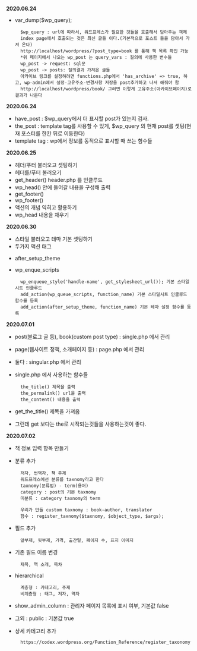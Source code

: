 **2020.06.24**
- var_dump($wp_query);

        $wp_query : url에 따라서, 워드프레스가 필요한 것들을 호출해서 담아주는 객체
        index page에서 호출되는 것은 최신 글들 이다.(기본적으로 포스트 들을 담아서 가져 온다)
        http://localhost/wordpress/?post_type=book 를 통해 책 목록 확인 가능
        *위 페이지에서 나오는 wp_post 는 query_vars : 질의에 사용한 변수들
        wp_post -> request: sql문
        wp_post -> posts: 질의결과 가져온 글들
        아카이브 링크를 설정하려면 functions.php에서 'has_archive' => true, 하고, wp-admin에서 설정-고유주소-변경사항 저장을 post추가하고 나서 해줘야 함
        http://localhost/wordpress/book/ 그러면 이렇게 고유주소(아카이브페이지)로 결과가 나온다

**2020.06.24**
- have_post : $wp_query에서 더 표시할 post가 있는지 검사.
- the_post : template tag를 사용할 수 있게, $wp_query 의 현재 post를 셋팅(현재 포스터를 한칸 뒤로 이동한다)
- template tag : wp에서 정보를 동적으로 표시할 때 쓰는 함수들

**2020.06.25**
- 헤더/푸터 불러오고 셋팅하기
- 헤더를/푸터 불러오기
- get_header() header.php 를 인클루드
- wp_head() <head></head> 안에 들어갈 내용을 구성해 출력
- get_footer()
- wp_footer()
- 액션의 개념 익히고 활용하기
- wp_head 내용을 채우기

**2020.06.30**
- 스타일 불러오고 테마 기본 셋팅하기
- 두가지 액션 태그
+ after_setup_theme
+ wp_enque_scripts

        wp_enqueue_style('handle-name', get_stylesheet_url()); 기본 스타일시트 인클루드
        add_action(wp_queue_scripts, function_name) 기본 스타일시트 인클루드 함수를 등록
        add_action(after_setup_theme, function_name) 기본 테마 설정 함수를 등록

**2020.07.01**
- post(블로그 글 등), book(custom post type) : single.php 에서 관리
- page(웹사이트 정책, 소개페이지 등) : page.php 에서 관리
- 둘다 : singular.php 에서 관리
- single.php 에서 사용하는 함수들
        
        the_title() 제목을 출력
        the_permalink() url을 출력
        the_content() 내용을 출력

- get_the_title() 제목을 가져옴
- 그런데 get 보다는 the로 시작되는것들을 사용하는것이 좋다.

**2020.07.02**
- 책 정보 입력 항목 만들기
- 분류 추가
        
        저자, 번역자, 책 주제
        워드프레스에선 분류를 taxnomy라고 한다
        taxnomy(분류법) - term(용어)
        category : post의 기본 taxnomy
        미분류 : category taxnomy의 term
        
        우리가 만들 custom taxnomy : book-author, translator
        함수 : register_taxnomy($taxnomy, $object_type, $args);
        

- 필드 추가
        
        앞부제, 뒷부제, 가격, 출간일, 페이지 수, 표지 이미지

- 기존 필드 이름 변경
        
        제목, 책 소개, 목차

- hierarchical 

        계층형 : 카테고리, 주제
        비계층형 : 태그, 저자, 역자
    
- show_admin_column : 관리자 페이지 목록에 표시 여부, 기본값 false

- 그외 : public : 기본값 true 

- 상세 카테고리 추가

        https://codex.wordpress.org/Function_Reference/register_taxonomy
        